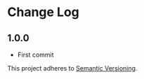 # Change Log

## 1.0.0
* First commit

This project adheres to [Semantic Versioning](http://semver.org/).

